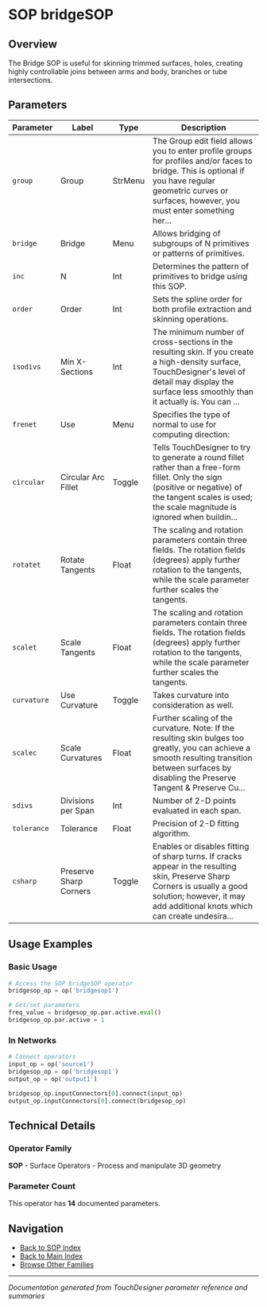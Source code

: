 # SOP bridgeSOP

## Overview

The Bridge SOP is useful for skinning trimmed surfaces, holes, creating highly controllable joins between arms and body, branches or tube intersections.

## Parameters

| Parameter | Label | Type | Description |
|-----------|-------|------|-------------|
| `group` | Group | StrMenu | The Group edit field allows you to enter profile groups for profiles and/or faces to bridge. This is optional if you have regular geometric curves or surfaces, however, you must enter something her... |
| `bridge` | Bridge | Menu | Allows bridging of subgroups of N primitives or patterns of primitives. |
| `inc` | N | Int | Determines the pattern of primitives to bridge using this SOP. |
| `order` | Order | Int | Sets the spline order for both profile extraction and skinning operations. |
| `isodivs` | Min X-Sections | Int | The minimum number of cross-sections in the resulting skin. If you create a high-density surface, TouchDesigner's level of detail may display the surface less smoothly than it actually is. You can ... |
| `frenet` | Use | Menu | Specifies the type of normal to use for computing direction: |
| `circular` | Circular Arc Fillet | Toggle | Tells TouchDesigner to try to generate a round fillet rather than a free-form fillet. Only the sign (positive or negative) of the tangent scales is used; the scale magnitude is ignored when buildin... |
| `rotatet` | Rotate Tangents | Float | The scaling and rotation parameters contain three fields. The rotation fields (degrees) apply further rotation to the tangents, while the scale parameter further scales the tangents. |
| `scalet` | Scale  Tangents | Float | The scaling and rotation parameters contain three fields. The rotation fields (degrees) apply further rotation to the tangents, while the scale parameter further scales the tangents. |
| `curvature` | Use Curvature | Toggle | Takes curvature into consideration as well. |
| `scalec` | Scale Curvatures | Float | Further scaling of the curvature.      Note: If the resulting skin bulges too greatly, you can achieve a smooth resulting transition between surfaces by disabling the Preserve Tangent & Preserve Cu... |
| `sdivs` | Divisions per Span | Int | Number of 2-D points evaluated in each span. |
| `tolerance` | Tolerance | Float | Precision of 2-D fitting algorithm. |
| `csharp` | Preserve Sharp Corners | Toggle | Enables or disables fitting of sharp turns. If cracks appear in the resulting skin, Preserve Sharp Corners is usually a good solution; however, it may add additional knots which can create undesira... |

## Usage Examples

### Basic Usage

```python
# Access the SOP bridgeSOP operator
bridgesop_op = op('bridgesop1')

# Get/set parameters
freq_value = bridgesop_op.par.active.eval()
bridgesop_op.par.active = 1
```

### In Networks

```python
# Connect operators
input_op = op('source1')
bridgesop_op = op('bridgesop1')
output_op = op('output1')

bridgesop_op.inputConnectors[0].connect(input_op)
output_op.inputConnectors[0].connect(bridgesop_op)
```

## Technical Details

### Operator Family

**SOP** - Surface Operators - Process and manipulate 3D geometry

### Parameter Count

This operator has **14** documented parameters.

## Navigation

- [Back to SOP Index](../SOP/SOP_INDEX.md)
- [Back to Main Index](../OPERATORS_INDEX.md)
- [Browse Other Families](../OPERATORS_INDEX.md#quick-navigation)

---
*Documentation generated from TouchDesigner parameter reference and summaries*
